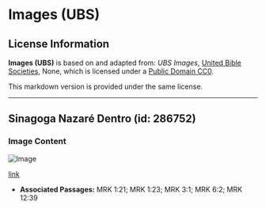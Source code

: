# Images (UBS)

## License Information

**Images (UBS)** is based on and adapted from: _UBS Images_, [United Bible Societies](https://unitedbiblesocieties.org/), None, which is licensed under a [Public Domain CC0](https://creativecommons.org/public-domain/cc0/).

This markdown version is provided under the same license.



--------------------------------

## Sinagoga Nazaré Dentro (id: 286752)

### Image Content

![Image](https://cdn.aquifer.bible/aquifer-content/resources/Media/PTZ-0076_synagogue_nazareth_inside.jpg)

[link](https://cdn.aquifer.bible/aquifer-content/resources/Media/PTZ-0076_synagogue_nazareth_inside.jpg)

* **Associated Passages:** MRK 1:21; MRK 1:23; MRK 3:1; MRK 6:2; MRK 12:39


